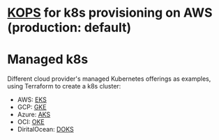 # [KOPS](https://github.com/adavarski/DataScience-DataOps_MLOps-Playground/tree/main/production-k8s/aws-k8s/KOPS) for k8s provisioning on AWS (production: default)

# Managed k8s 

Different cloud provider's managed Kubernetes offerings as examples, using Terraform to create a k8s cluster:

- AWS: [EKS](https://github.com/adavarski/DataScience-DataOps_MLOps-Playground/tree/main/production-k8s/aws-k8s/EKS)
- GCP: [GKE](https://github.com/adavarski/DataScience-DataOps_MLOps-Playground/tree/main/production-k8s/gcp-k8s/GKE) 
- Azure: [AKS](https://github.com/adavarski/DataScience-DataOps_MLOps-Playground/tree/main/production-k8s/azure-k8s/AKS)
- OCI: [OKE](https://github.com/adavarski/DataScience-DataOps_MLOps-Playground/tree/main/production-k8s/oci-k8s/OKE)
- DiritalOcean: [DOKS](https://github.com/adavarski/DataScience-DataOps_MLOps-Playground/tree/main/production-k8s/digitalocean-k8s/DOKS)
